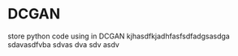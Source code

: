 # DCGAN
store python code using in DCGAN
kjhasdfkjadhfasfsdfadgsasdga
sdavasdfvba
sdvas
dva
sdv
asdv
